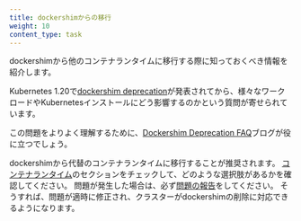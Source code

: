 ```yaml
---
title: dockershimからの移行
weight: 10
content_type: task
---
```


<!-- overview -->

dockershimから他のコンテナランタイムに移行する際に知っておくべき情報を紹介します。

Kubernetes 1.20で[dockershim deprecation](blog/2020/12/08/kubernetes-1-20-release-announcement/#dockershim-deprecation)が発表されてから、様々なワークロードやKubernetesインストールにどう影響するのかという質問が寄せられています。

この問題をよりよく理解するために、[Dockershim Deprecation FAQ](/blog/2020/12/02/dockershim-faq/)ブログが役に立つでしょう。

dockershimから代替のコンテナランタイムに移行することが推奨されます。
[コンテナランタイム](/ja/docs/setup/production-environment/container-runtimes/)のセクションをチェックして、どのような選択肢があるかを確認してください。
問題が発生した場合は、必ず[問題の報告](https://github.com/kubernetes/kubernetes/issues)をしてください。
そうすれば、問題が適時に修正され、クラスターがdockershimの削除に対応できるようになります。
